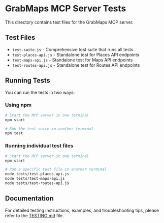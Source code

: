 # GrabMaps MCP Server Tests

This directory contains test files for the GrabMaps MCP server.

## Test Files

- `test-suite.js` - Comprehensive test suite that runs all tests
- `test-places-api.js` - Standalone test for Places API endpoints
- `test-maps-api.js` - Standalone test for Maps API endpoints
- `test-routes-api.js` - Standalone test for Routes API endpoints

## Running Tests

You can run the tests in two ways:

### Using npm

```bash
# Start the MCP server in one terminal
npm start

# Run the test suite in another terminal
npm test
```

### Running individual test files

```bash
# Start the MCP server in one terminal
npm start

# Run a specific test file in another terminal
node tests/test-places-api.js
node tests/test-maps-api.js
node tests/test-routes-api.js
```

## Documentation

For detailed testing instructions, examples, and troubleshooting tips, please refer to the [TESTING.md](./TESTING.md) file.
